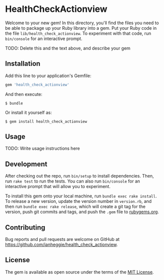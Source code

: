 # HealthCheckActionview

Welcome to your new gem! In this directory, you'll find the files you need to be able to package up your Ruby library into a gem. Put your Ruby code in the file `lib/health_check_actionview`. To experiment with that code, run `bin/console` for an interactive prompt.

TODO: Delete this and the text above, and describe your gem

## Installation

Add this line to your application's Gemfile:

```ruby
gem 'health_check_actionview'
```

And then execute:

    $ bundle

Or install it yourself as:

    $ gem install health_check_actionview

## Usage

TODO: Write usage instructions here

## Development

After checking out the repo, run `bin/setup` to install dependencies. Then, run `rake test` to run the tests. You can also run `bin/console` for an interactive prompt that will allow you to experiment.

To install this gem onto your local machine, run `bundle exec rake install`. To release a new version, update the version number in `version.rb`, and then run `bundle exec rake release`, which will create a git tag for the version, push git commits and tags, and push the `.gem` file to [rubygems.org](https://rubygems.org).

## Contributing

Bug reports and pull requests are welcome on GitHub at https://github.com/ianheggie/health_check_actionview.

## License

The gem is available as open source under the terms of the [MIT License](https://opensource.org/licenses/MIT).
